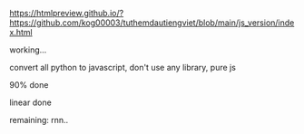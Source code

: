 
https://htmlpreview.github.io/?https://github.com/kog00003/tuthemdautiengviet/blob/main/js_version/index.html

working...

convert all python to javascript, don't use any library, pure js

90% done

linear done

remaining: rnn..


